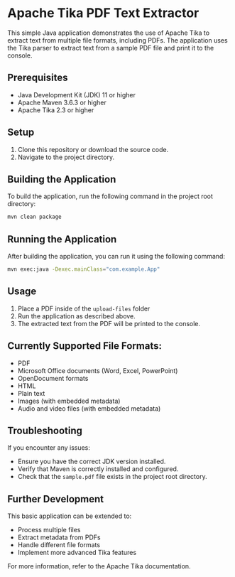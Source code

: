 # Apache Tika PDF Text Extractor

This simple Java application demonstrates the use of Apache Tika to extract text from multiple file formats, including PDFs. The application uses the Tika parser to extract text from a sample PDF file and print it to the console.

## Prerequisites

- Java Development Kit (JDK) 11 or higher
- Apache Maven 3.6.3 or higher
- Apache Tika 2.3 or higher

## Setup

1. Clone this repository or download the source code.
2. Navigate to the project directory.

## Building the Application

To build the application, run the following command in the project root directory:

```bash
mvn clean package
```

## Running the Application

After building the application, you can run it using the following command:

```bash
mvn exec:java -Dexec.mainClass="com.example.App" 
```

## Usage

1. Place a PDF inside of the `upload-files` folder
2. Run the application as described above.
3. The extracted text from the PDF will be printed to the console.

## Currently Supported File Formats:

- PDF
- Microsoft Office documents (Word, Excel, PowerPoint)
- OpenDocument formats
- HTML
- Plain text
- Images (with embedded metadata)
- Audio and video files (with embedded metadata)

## Troubleshooting

If you encounter any issues:

- Ensure you have the correct JDK version installed.
- Verify that Maven is correctly installed and configured.
- Check that the `sample.pdf` file exists in the project root directory.

## Further Development

This basic application can be extended to:

- Process multiple files
- Extract metadata from PDFs
- Handle different file formats
- Implement more advanced Tika features

For more information, refer to the Apache Tika documentation.
